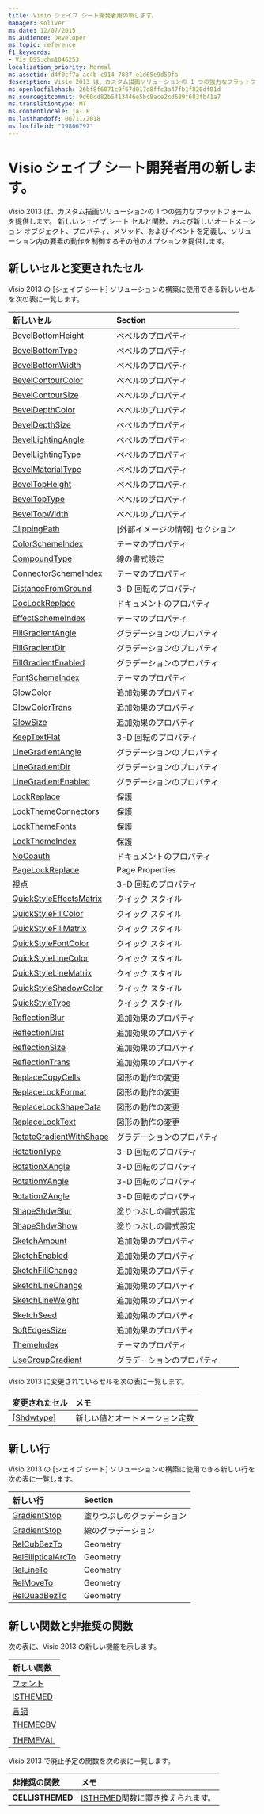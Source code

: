 ```yaml
---
title: Visio シェイプ シート開発者用の新します。
manager: soliver
ms.date: 12/07/2015
ms.audience: Developer
ms.topic: reference
f1_keywords:
- Vis_DSS.chm1046253
localization_priority: Normal
ms.assetid: d4f0cf7a-ac4b-c914-7887-e1d65e9d59fa
description: Visio 2013 は、カスタム描画ソリューションの 1 つの強力なプラットフォームを提供します。 新しいシェイプ シート セルと関数、および新しいオートメーション オブジェクト、プロパティ、メソッド、およびイベントを定義し、ソリューション内の要素の動作を制御するその他のオプションを提供します。
ms.openlocfilehash: 26bf8f6071c9f67d017d8ffc3a47fb1f820df01d
ms.sourcegitcommit: 9d60cd82b5413446e5bc8ace2cd689f683fb41a7
ms.translationtype: MT
ms.contentlocale: ja-JP
ms.lasthandoff: 06/11/2018
ms.locfileid: "19806797"
---
```

# <a name="whats-new-for-visio-shapesheet-developers"></a>Visio シェイプ シート開発者用の新します。

Visio 2013 は、カスタム描画ソリューションの 1 つの強力なプラットフォームを提供します。 新しいシェイプ シート セルと関数、および新しいオートメーション オブジェクト、プロパティ、メソッド、およびイベントを定義し、ソリューション内の要素の動作を制御するその他のオプションを提供します。
  
## <a name="new-and-changed-cells"></a>新しいセルと変更されたセル
<a name="vis15_WhatsNew_Cells"> </a>

Visio 2013 の [シェイプ シート] ソリューションの構築に使用できる新しいセルを次の表に一覧します。
  
|**新しいセル**|**Section**|
|:-----|:-----|
|[BevelBottomHeight](bevelbottomheight-cell-bevel-properties-section.md) <br/> |ベベルのプロパティ  <br/> |
|[BevelBottomType](bevelbottomtype-cell-bevel-properties-section.md) <br/> |ベベルのプロパティ  <br/> |
|[BevelBottomWidth](bevelbottomwidth-cell-bevel-properties-section.md) <br/> |ベベルのプロパティ  <br/> |
|[BevelContourColor](bevelcontourcolor-cell-bevel-properties-section.md) <br/> |ベベルのプロパティ  <br/> |
|[BevelContourSize](bevelcontoursize-cell-bevel-properties-section.md) <br/> |ベベルのプロパティ  <br/> |
|[BevelDepthColor](beveldepthcolor-cell-bevel-properties-section.md) <br/> |ベベルのプロパティ  <br/> |
|[BevelDepthSize](beveldepthsize-cell-bevel-properties-section.md) <br/> |ベベルのプロパティ  <br/> |
|[BevelLightingAngle](bevellightingangle-cell-bevel-properties-section.md) <br/> |ベベルのプロパティ  <br/> |
|[BevelLightingType](bevellightingtype-cell-bevel-properties-section.md) <br/> |ベベルのプロパティ  <br/> |
|[BevelMaterialType](bevelmaterialtype-cell-bevel-properties-section.md) <br/> |ベベルのプロパティ  <br/> |
|[BevelTopHeight](beveltopheight-cell-bevel-properties-section.md) <br/> |ベベルのプロパティ  <br/> |
|[BevelTopType](beveltoptype-cell-bevel-properties-section.md) <br/> |ベベルのプロパティ  <br/> |
|[BevelTopWidth](beveltopwidth-cell-bevel-properties-section.md) <br/> |ベベルのプロパティ  <br/> |
|[ClippingPath](clippingpath-cell-foreign-image-info-section.md) <br/> |[外部イメージの情報] セクション  <br/> |
|[ColorSchemeIndex](colorschemeindex-cell-theme-properties-section.md) <br/> |テーマのプロパティ  <br/> |
|[CompoundType](compoundtype-cell-line-format-section.md) <br/> |線の書式設定  <br/> |
|[ConnectorSchemeIndex](connectorschemeindex-cell-theme-properties-section.md) <br/> |テーマのプロパティ  <br/> |
|[DistanceFromGround](distancefromground-cell-3-d-rotation-properties.md) <br/> |3-D 回転のプロパティ  <br/> |
|[DocLockReplace](doclockreplace-cell-document-properties-section.md) <br/> |ドキュメントのプロパティ  <br/> |
|[EffectSchemeIndex](effectschemeindex-cell-theme-properties-section.md) <br/> |テーマのプロパティ  <br/> |
|[FillGradientAngle](fillgradientangle-cell-gradient-properties-section.md) <br/> |グラデーションのプロパティ  <br/> |
|[FillGradientDir](fillgradientdir-cell-gradient-properties-section.md) <br/> |グラデーションのプロパティ  <br/> |
|[FillGradientEnabled](fillgradientenabled-cell-gradient-properties-section.md) <br/> |グラデーションのプロパティ  <br/> |
|[FontSchemeIndex](fontschemeindex-cell-theme-properties-section.md) <br/> |テーマのプロパティ  <br/> |
|[GlowColor](glowcolor-cell-additional-effect-properties-section.md) <br/> |追加効果のプロパティ  <br/> |
|[GlowColorTrans](glowcolortrans-cell-additional-effect-properties-section.md) <br/> |追加効果のプロパティ  <br/> |
|[GlowSize](glowsize-cell-additional-effect-properties-section.md) <br/> |追加効果のプロパティ  <br/> |
|[KeepTextFlat](keeptextflat-cell-3-d-rotation-properties-section.md) <br/> |3-D 回転のプロパティ  <br/> |
|[LineGradientAngle](linegradientangle-cell-gradient-properties-section.md) <br/> |グラデーションのプロパティ  <br/> |
|[LineGradientDir](linegradientdir-cell-gradient-properties-section.md) <br/> |グラデーションのプロパティ  <br/> |
|[LineGradientEnabled](linegradientenabled-cell-gradient-properties-section.md) <br/> |グラデーションのプロパティ  <br/> |
|[LockReplace](lockreplace-cell-protection-section.md) <br/> |保護  <br/> |
|[LockThemeConnectors](lockthemeconnectors-cell-protection-section.md) <br/> |保護  <br/> |
|[LockThemeFonts](lockthemefonts-cell-protection-section.md) <br/> |保護  <br/> |
|[LockThemeIndex](lockthemeindex-cell-protection-section.md) <br/> |保護  <br/> |
|[NoCoauth](nocoauth-cell-document-properties-section.md) <br/> |ドキュメントのプロパティ  <br/> |
|[PageLockReplace](pagelockreplace-cell-page-properties-section.md) <br/> |Page Properties  <br/> |
|[視点](perspective-cell-3-d-rotation-properties-section.md) <br/> |3-D 回転のプロパティ  <br/> |
|[QuickStyleEffectsMatrix](quickstyleeffectsmatrix-cell-quick-style-section.md) <br/> |クイック スタイル  <br/> |
|[QuickStyleFillColor](quickstylefillcolor-cell-quick-style-section.md) <br/> |クイック スタイル  <br/> |
|[QuickStyleFillMatrix](quickstylefillmatrix-cell-quick-style-section.md) <br/> |クイック スタイル  <br/> |
|[QuickStyleFontColor](quickstylefontcolor-cell-quick-style-section.md) <br/> |クイック スタイル  <br/> |
|[QuickStyleLineColor](quickstylelinecolor-cell-quick-style-section.md) <br/> |クイック スタイル  <br/> |
|[QuickStyleLineMatrix](quickstylelinematrix-cell-quick-style-section.md) <br/> |クイック スタイル  <br/> |
|[QuickStyleShadowColor](quickstyleshadowcolor-cell-quick-style-section.md) <br/> |クイック スタイル  <br/> |
|[QuickStyleType](quickstyletype-cell-quick-style-section.md) <br/> |クイック スタイル  <br/> |
|[ReflectionBlur](reflectionblur-cell-additional-effect-properties-section.md) <br/> |追加効果のプロパティ  <br/> |
|[ReflectionDist](reflectiondist-cell-additional-effect-properties-section.md) <br/> |追加効果のプロパティ  <br/> |
|[ReflectionSize](reflectionsize-cell-additional-effect-properties-section.md) <br/> |追加効果のプロパティ  <br/> |
|[ReflectionTrans](reflectiontrans-cell-additional-effect-properties-section.md) <br/> |追加効果のプロパティ  <br/> |
|[ReplaceCopyCells](replacecopycells-cell-change-shape-behavior-section.md) <br/> |図形の動作の変更  <br/> |
|[ReplaceLockFormat](replacelockformat-cell-change-shape-behavior-section.md) <br/> |図形の動作の変更  <br/> |
|[ReplaceLockShapeData](replacelockshapedata-cell-change-shape-behavior-section.md) <br/> |図形の動作の変更  <br/> |
|[ReplaceLockText](replacelocktext-cell-change-shape-behavior-section.md) <br/> |図形の動作の変更  <br/> |
|[RotateGradientWithShape](rotategradientwithshape-cell-gradient-properties-section.md) <br/> |グラデーションのプロパティ  <br/> |
|[RotationType](rotationtype-cell-3-d-rotation-properties-section.md) <br/> |3-D 回転のプロパティ  <br/> |
|[RotationXAngle](rotationxangle-cell-3-d-rotation-properties-section.md) <br/> |3-D 回転のプロパティ  <br/> |
|[RotationYAngle](rotationyangle-cell-3-d-rotation-properties-section.md) <br/> |3-D 回転のプロパティ  <br/> |
|[RotationZAngle](rotationzangle-cell-3-d-rotation-properties-section.md) <br/> |3-D 回転のプロパティ  <br/> |
|[ShapeShdwBlur](shapeshdwblur-cell-fill-format-section.md) <br/> |塗りつぶしの書式設定  <br/> |
|[ShapeShdwShow](shapeshdwshow-cell-fill-format-section.md) <br/> |塗りつぶしの書式設定  <br/> |
|[SketchAmount](sketchamount-cell-additional-effect-properties-section.md) <br/> |追加効果のプロパティ  <br/> |
|[SketchEnabled](sketchenabled-cell-additional-effect-properties-section.md) <br/> |追加効果のプロパティ  <br/> |
|[SketchFillChange](sketchfillchange-cell-additional-effect-properties-section.md) <br/> |追加効果のプロパティ  <br/> |
|[SketchLineChange](sketchlinechange-cell-additional-effect-properties-section.md) <br/> |追加効果のプロパティ  <br/> |
|[SketchLineWeight](sketchlineweight-cell-additional-effect-properties-section.md) <br/> |追加効果のプロパティ  <br/> |
|[SketchSeed](sketchseed-cell-additional-effect-properties-section.md) <br/> |追加効果のプロパティ  <br/> |
|[SoftEdgesSize](softedgessize-cell-additional-effect-properties-section.md) <br/> |追加効果のプロパティ  <br/> |
|[ThemeIndex](themeindex-cell-theme-properties-section.md) <br/> |テーマのプロパティ  <br/> |
|[UseGroupGradient](usegroupgradient-cell-gradient-properties-section.md) <br/> |グラデーションのプロパティ  <br/> |
   
Visio 2013 に変更されているセルを次の表に一覧します。
  
|**変更されたセル**|**メモ**|
|:-----|:-----|
|[[Shdwtype]](shdwtype-cell-page-properties-section.md) <br/> |新しい値とオートメーション定数  <br/> |
   
## <a name="new-rows"></a>新しい行
<a name="vis15_WhatsNew_Rows"> </a>

Visio 2013 の [シェイプ シート] ソリューションの構築に使用できる新しい行を次の表に一覧します。
  
|**新しい行**|**Section**|
|:-----|:-----|
|[GradientStop](gradient-stop-row-fill-gradient-section.md) <br/> |塗りつぶしのグラデーション  <br/> |
|[GradientStop](gradient-stop-row-line-gradient-section.md) <br/> |線のグラデーション  <br/> |
|[RelCubBezTo](relcubbezto-row-geometry-section.md) <br/> |Geometry  <br/> |
|[RelEllipticalArcTo](relellipticalarcto-row-geometry-section.md) <br/> |Geometry  <br/> |
|[RelLineTo](rellineto-row-geometry-section.md) <br/> |Geometry  <br/> |
|[RelMoveTo](relmoveto-row-geometry-section.md) <br/> |Geometry  <br/> |
|[RelQuadBezTo](relquadbezto-row-geometry-section.md) <br/> |Geometry  <br/> |
   
## <a name="new-and-deprecated-functions"></a>新しい関数と非推奨の関数
<a name="vis15_WhatsNew_Functions"> </a>

次の表に、Visio 2013 の新しい機能を示します。
  
|**新しい関数**|
|:-----|
|[フォント](font-function.md) <br/> |
|[ISTHEMED](isthemed-function.md) <br/> |
|[言語](language-function.md) <br/> |
|[THEMECBV](themecbv-function.md) <br/> |
||
|[THEMEVAL](themeval-function.md) <br/> |
   
Visio 2013 で廃止予定の関数を次の表に一覧します。
  
|**非推奨の関数**|**メモ**|
|:-----|:-----|
|**CELLISTHEMED** <br/> |[ISTHEMED](isthemed-function.md)関数に置き換えられます。  <br/> |
   

